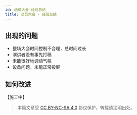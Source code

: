 ```yaml
---
id: 动员大会-经验总结
title: 动员大会 - 经验总结
---
```



## 出现的问题

- 整场大会时间控制不合理，总时间过长
- 演讲者没有事先打稿
- 未能很好地调动气氛
- 设备问题，未能正常投屏

## 如何改进

【施工中】

> 本篇文章受 [CC BY-NC-SA 4.0](https://creativecommons.org/licenses/by/4.0/deed.zh) 协议保护，转载请注明出处。

